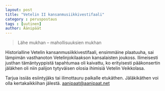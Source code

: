 ```yaml
---
layout: post
title: "Vetelin II kansanmusiikkivestifaali"
category : peruspostaus
tags : [uutinen]
author: Äänipäät
---
```


>Lähe mukhan – mahollisuuksien mukhan

Historialline Vetelin kansanmusiikkivestifaali, ensimmäine plaatuuha, sai lämpimän vasthanoton Vetelinjokilaakson kansalaisten joukoss. Ilimeisesti justhan tämäntyyppistä tapahtumaa oli kaivattu, ko erityisesti pääkonsertin jäläkhen oli niin palijon tytyväisen olosia ihimisiä Vetelin Veikkolasa.

Tarjua issiäs esiintyjäks tai ilimottauru paikalle etukäthen. Jäläkikäthen voi olla kertakaikkiihan jälestä. aanipaat@aanipaat.net 
